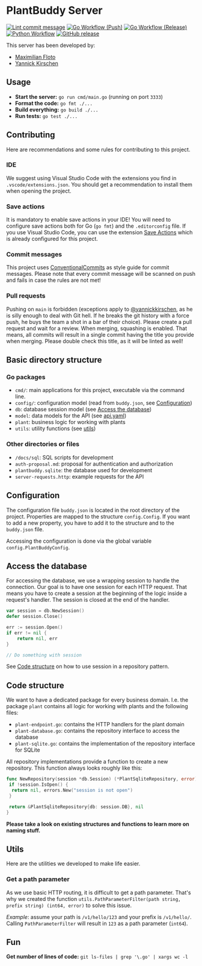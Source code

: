# PlantBuddy Server

[![Lint commit message](https://github.com/plantineers/plantbuddy-server/actions/workflows/commit-lint.yml/badge.svg)](https://github.com/plantineers/plantbuddy-server/actions/workflows/commit-lint.yml)
[![Go Workflow (Push)](https://github.com/plantineers/plantbuddy-server/actions/workflows/go-push.yml/badge.svg)](https://github.com/plantineers/plantbuddy-server/actions/workflows/go-push.yml)
[![Go Workflow (Release)](https://github.com/plantineers/plantbuddy-server/actions/workflows/go-release.yml/badge.svg)](https://github.com/plantineers/plantbuddy-server/actions/workflows/go-release.yml)
[![Python Workflow](https://github.com/plantineers/plantbuddy-server/actions/workflows/python.yml/badge.svg)](https://github.com/plantineers/plantbuddy-server/actions/workflows/python.yml)
[![GitHub release](https://img.shields.io/github/release/plantineers/plantbuddy-server.svg)](https://github.com/plantineers/plantbuddy-server/releases/)

This server has been developed by:

- [Maximilian Floto](https://github.com/mfloto)
- [Yannick Kirschen](https://github.com/yannickkirschen)

## Usage

- **Start the server:** `go run cmd/main.go` (running on port `3333`)
- **Format the code:** `go fmt ./...`
- **Build everything:** `go build ./...`
- **Run tests:** `go test ./...`

## Contributing

Here are recommendations and some rules for contributing to this project.

### IDE

We suggest using Visual Studio Code with the extensions you find in `.vscode/extensions.json`. You should get
a recommendation to install them when opening the project.

### Save actions

It is mandatory to enable save actions in your IDE! You will need to configure save actions both for Go (`go fmt`) and the `.editorconfig`
file. If you use Visual Studio Code, you can use the extension [Save Actions](https://marketplace.visualstudio.com/items?itemName=emeraldwalk.RunOnSave)
which is already configured for this project.

### Commit messages

This project uses [ConventionalCommits](https://www.conventionalcommits.org/en/v1.0.0/) as style guide for commit messages.
Please note that every commit message will be scanned on push and fails in case the rules are not met!

### Pull requests

Pushing on `main` is forbidden (exceptions apply to [@yannickkirschen](https://github.com/yannickkirschen), as he is silly enough
to deal with Git hell. If he breaks the git history with a force push, he buys the team a shot in a bar of their choice).
Please create a pull request and wait for a review. When merging, squashing is enabled. That means, all commits
will result in a single commit having the title you provide when merging. Please double check this title, as it will be
linted as well!

## Basic directory structure

### Go packages

- `cmd/`: main applications for this project, executable via the command line.
- `config/`: configuration model (read from `buddy.json`, see [Configuration](#configuration))
- `db`: database session model (see [Access the database](#access-the-database))
- `model`: data models for the API (see [api.yaml](./api.yaml))
- `plant`: business logic for working with plants
- `utils`: utility functions (see [utils](#utils))

### Other directories or files

- `/docs/sql`: SQL scripts for development
- `auth-proposal.md`: proposal for authentication and authorization
- `plantbuddy.sqlite`: the database used for development
- `server-requests.http`: example requests for the API

## Configuration

The configuration file `buddy.json` is located in the root directory of the project. Properties
are mapped to the structure `config.Config`. If you want to add a new property, you have to
add it to the structure and to the `buddy.json` file.

Accessing the configuration is done via the global variable `config.PlantBuddyConfig`.

## Access the database

For accessing the database, we use a wrapping session to handle the connection. Our goal is to
have one session for each HTTP request. That means you have to create a session at the beginning of the
logic inside a request's handler. The session is closed at the end of the handler.

```go
var session = db.NewSession()
defer session.Close()

err := session.Open()
if err != nil {
    return nil, err
}

// Do something with session
```

See [Code structure](#code-structure) on how to use session in a repository pattern.

## Code structure

We want to have a dedicated package for every business domain. I.e. the package `plant` contains
all logic for working with plants and the following files:

- `plant-endpoint.go`: contains the HTTP handlers for the plant domain
- `plant-database.go`: contains the repository interface to access the database
- `plant-sqlite.go`: contains the implementation of the repository interface for SQLite

All repository implementations provide a function to create a new repository. This function
always looks roughly like this:

```go
func NewRepository(session *db.Session) (*PlantSqliteRepository, error) {
 if !session.IsOpen() {
  return nil, errors.New("session is not open")
 }

 return &PlantSqliteRepository{db: session.DB}, nil
}
```

**Please take a look on existing structures and functions to learn more on naming stuff.**

## Utils

Here are the utilities we developed to make life easier.

### Get a path parameter

As we use basic HTTP routing, it is difficult to get a path parameter. That's why we
created the function `utils.PathParameterFilter(path string, prefix string) (int64, error)` to solve
this issue.

*Example*: assume your path is `/v1/hello/123` and your prefix is `/v1/hello/`. Calling
`PathParameterFilter` will result in `123` as a path parameter (`int64`).

## Fun

**Get number of lines of code:** `git ls-files | grep '\.go' | xargs wc -l`
